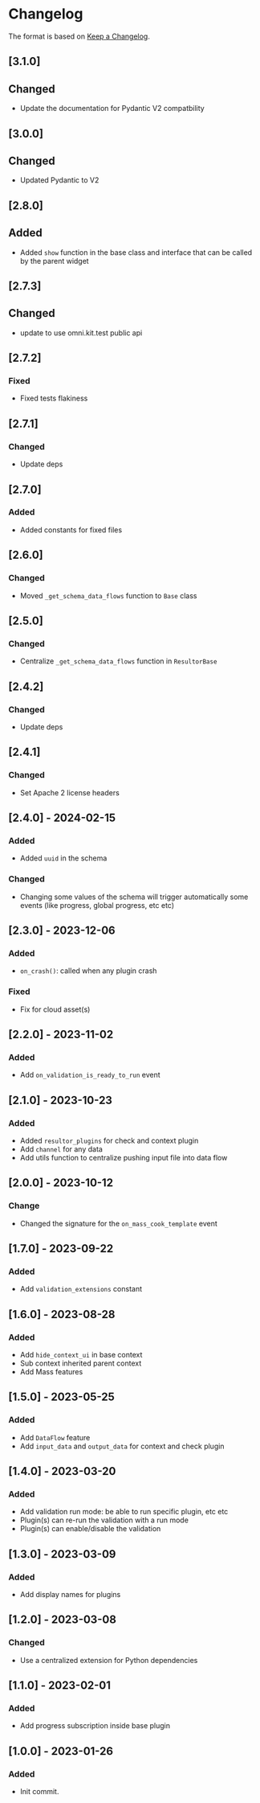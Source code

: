 # Changelog

The format is based on [Keep a Changelog](https://keepachangelog.com/en/1.0.0/).

## [3.1.0]
## Changed
- Update the documentation for Pydantic V2 compatbility

## [3.0.0]
## Changed
- Updated Pydantic to V2

## [2.8.0]
## Added
- Added `show` function in the base class and interface that can be called by the parent widget

## [2.7.3]
## Changed
- update to use omni.kit.test public api

## [2.7.2]
### Fixed
- Fixed tests flakiness

## [2.7.1]
### Changed
- Update deps

## [2.7.0]
### Added
- Added constants for fixed files

## [2.6.0]
### Changed
- Moved `_get_schema_data_flows` function to `Base` class

## [2.5.0]
### Changed
- Centralize `_get_schema_data_flows` function in `ResultorBase`

## [2.4.2]
### Changed
- Update deps

## [2.4.1]
### Changed
- Set Apache 2 license headers

## [2.4.0] - 2024-02-15
### Added
- Added `uuid` in the schema
### Changed
- Changing some values of the schema will trigger automatically some events
  (like progress, global progress, etc etc)

## [2.3.0] - 2023-12-06
### Added
- `on_crash()`: called when any plugin crash
### Fixed
- Fix for cloud asset(s)

## [2.2.0] - 2023-11-02
### Added
- Add `on_validation_is_ready_to_run` event

## [2.1.0] - 2023-10-23
### Added
- Added `resultor_plugins` for check and context plugin
- Add `channel` for any data
- Add utils function to centralize pushing input file into data flow

## [2.0.0] - 2023-10-12
### Change
- Changed the signature for the `on_mass_cook_template` event

## [1.7.0] - 2023-09-22
### Added
- Add `validation_extensions` constant

## [1.6.0] - 2023-08-28
### Added
- Add `hide_context_ui` in base context
- Sub context inherited parent context
- Add Mass features

## [1.5.0] - 2023-05-25
### Added
- Add `DataFlow` feature
- Add `input_data` and `output_data` for context and check plugin

## [1.4.0] - 2023-03-20
### Added
- Add validation run mode: be able to run specific plugin, etc etc
- Plugin(s) can re-run the validation with a run mode
- Plugin(s) can enable/disable the validation

## [1.3.0] - 2023-03-09
### Added
- Add display names for plugins

## [1.2.0] - 2023-03-08
### Changed
- Use a centralized extension for Python dependencies

## [1.1.0] - 2023-02-01
### Added
- Add progress subscription inside base plugin

## [1.0.0] - 2023-01-26
### Added
- Init commit.
